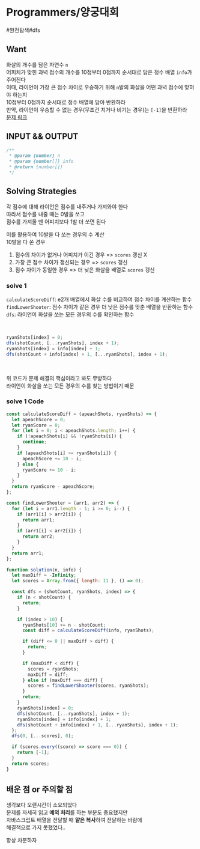 # Programmers/양궁대회

#완전탐색#dfs

## Want

화살의 개수를 담은 자연수 `n`  
어피치가 맞힌 과녁 점수의 개수를 10점부터 0점까지 순서대로 담은 정수 배열 `info`가 주어진다  
이때, 라이언이 가장 큰 점수 차이로 우승하기 위해 `n`발의 화살을 어떤 과녁 점수에 맞혀야 하는지  
10점부터 0점까지 순서대로 정수 배열에 담아 반환하라  
만약, 라이언이 우승할 수 없는 경우(무조건 지거나 비기는 경우)는 `[-1]`을 반환하라  
[문제 링크](https://school.programmers.co.kr/learn/courses/30/lessons/92342)

## INPUT && OUTPUT

```js
/**
 * @param {number} n
 * @param {number[]} info
 * @return {number[]}
 */
```

## Solving Strategies

각 점수에 대해 라이언은 점수를 내주거나 가져와야 한다  
따라서 점수를 내줄 때는 0발을 쏘고  
점수를 가져올 땐 어피치보다 1발 더 쏘면 된다

이를 활용하여 10발을 다 쏘는 경우의 수 계산  
10발을 다 쏜 경우

1. 점수의 차이가 없거나 어피치가 이긴 경우 => `scores` 갱신 X
2. 가장 큰 점수 차이가 갱신되는 경우 => `scores` 갱신
3. 점수 차이가 동일한 경우 => 더 낮은 화살을 배열로 `scores` 갱신

### solve 1

`calculateScoreDiff`: e2개 배열에서 화살 수를 비교하여 점수 차이를 계산하는 함수  
`findLowerShooter`: 점수 차이가 같은 경우 더 낮은 점수를 맞춘 배열을 반환하는 함수  
`dfs`: 라이언이 화살을 쏘는 모든 경우의 수를 확인하는 함수

<br>

```js
ryanShots[index] = 0;
dfs(shotCount, [...ryanShots], index + 1);
ryanShots[index] = info[index] + 1;
dfs(shotCount + info[index] + 1, [...ryanShots], index + 1);
```

<br>

위 코드가 문제 해결의 핵심이라고 봐도 무방하다  
라이언이 화살을 쏘는 모든 경우의 수를 찾는 방법이기 때문

### solve 1 Code

```js
const calculateScoreDiff = (apeachShots, ryanShots) => {
  let apeachScore = 0;
  let ryanScore = 0;
  for (let i = 0; i < apeachShots.length; i++) {
    if (!apeachShots[i] && !ryanShots[i]) {
      continue;
    }
    if (apeachShots[i] >= ryanShots[i]) {
      apeachScore += 10 - i;
    } else {
      ryanScore += 10 - i;
    }
  }
  return ryanScore - apeachScore;
};

const findLowerShooter = (arr1, arr2) => {
  for (let i = arr1.length - 1; i >= 0; i--) {
    if (arr1[i] > arr2[i]) {
      return arr1;
    }
    if (arr1[i] < arr2[i]) {
      return arr2;
    }
  }
  return arr1;
};

function solution(n, info) {
  let maxDiff = -Infinity;
  let scores = Array.from({ length: 11 }, () => 0);

  const dfs = (shotCount, ryanShots, index) => {
    if (n < shotCount) {
      return;
    }

    if (index > 10) {
      ryanShots[10] += n - shotCount;
      const diff = calculateScoreDiff(info, ryanShots);

      if (diff <= 0 || maxDiff > diff) {
        return;
      }

      if (maxDiff < diff) {
        scores = ryanShots;
        maxDiff = diff;
      } else if (maxDiff === diff) {
        scores = findLowerShooter(scores, ryanShots);
      }
      return;
    }
    ryanShots[index] = 0;
    dfs(shotCount, [...ryanShots], index + 1);
    ryanShots[index] = info[index] + 1;
    dfs(shotCount + info[index] + 1, [...ryanShots], index + 1);
  };
  dfs(0, [...scores], 0);

  if (scores.every((score) => score === 0)) {
    return [-1];
  }
  return scores;
}
```

## 배운 점 or 주의할 점

생각보다 오랜시간이 소요되었다  
문제를 자세히 읽고 **예외 처리**를 하는 부분도 중요했지만  
자바스크립트 배열을 전달할 때 **얕은 복사**하여 전달하는 바람에  
해결책으로 가지 못했었다..

항상 차분하자
